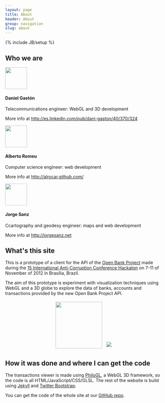```yaml
---
layout: page
title: About 
header: About
group: navigation
slug: about
---
```

{% include JB/setup %}


## **Who** we are

<div class="media">
  <a class="pull-left" href="#">
    <img width="70px" class="media-object" src="{{BASE_PATH}}/assets/dani.jpg">
  </a>
  <div class="media-body">
    <h4 class="media-heading">Daniel Gastón</h4>
    <p>Telecommunications engineer: WebGL and 3D development</p>
    <p>More info at <a href="http://es.linkedin.com/pub/dani-gaston/40/370/324">http://es.linkedin.com/pub/dani-gaston/40/370/324</a></p>
  </div>
</div>
<div class="media">
  <a class="pull-left" href="#">
    <img width="70px" class="media-object" src="{{BASE_PATH}}/assets/alberto.jpg">
  </a>
  <div class="media-body">
    <h4 class="media-heading">Alberto Romeu</h4>
    <p>Computer science engineer: web development</p>
    <p>More info at <a href="http://alrocar.github.com/">http://alrocar.github.com/</a></p>
  </div>
</div>
<div class="media">
  <a class="pull-left" href="#">
    <img width="70px" class="media-object" src="{{BASE_PATH}}/assets/jorge.jpg">
  </a>
  <div class="media-body">
    <h4 class="media-heading">Jorge Sanz</h4>
    <p>Ccartography and geodesy engineer: maps and web development</p>
    <p>More info at <a href="http://jorgesanz.net">http://jorgesanz.net</a></p>
  </div>
</div>

## **What**'s this site

This is a prototype of a client for the API of the [Open Bank Project](http://openbankproject.com/) made during the [15 International Anti-Corruption Conference Hackaton](http://15iacc.org/get-involved/iacc-hackathon/) on 7-11 of November of 2012 in Brasilia, Brazil.

The aim of this prototype is experiment with visualization techniques using WebGL and a 3D globe to explore the data of banks, accounts and transactions provided by the new Open Bank Project API.

<div style="text-align:center;">
	<img style="margin:5px;" width="150px" src="{{BASE_PATH}}/assets/OBP_logo.png">
	<img style="margin:5px;" src="{{BASE_PATH}}/assets/15iacc.jpg">
</div>


## **How** it was done and **where** I can get the code

The transactions viewer is made using [PhiloGL](https://github.com/senchalabs/philogl), a WebGL 3D framework, so the code is all HTML/JavaScript/CSS/GLSL. The rest of the website is build using [Jekyll](https://github.com/mojombo/jekyll) and [Twitter Bootstrap](http://twitter.github.com/bootstrap/).

You can get the code of the whole site at our [GitHub repo](https://github.com/geoinquietosvlc/15iacc).



